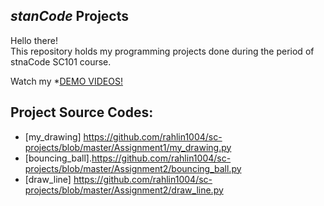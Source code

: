## *stanCode* Projects
Hello there!\
This repository holds my programming projects done during the period of stnaCode SC101 course.

Watch my *[DEMO VIDEOS!](https://drive.google.com/drive/folders/1Gi3bn9qPW_gR0ISyGzVPLd5Bztdvd7rF?fbclid=IwAR36BW3v_bHn-Idsh-0_ROSWLwrXOzoervZId25OOzH2LX4b6FCGDfULdDg)

## Project Source Codes:
* [my_drawing] https://github.com/rahlin1004/sc-projects/blob/master/Assignment1/my_drawing.py
* [bouncing_ball].https://github.com/rahlin1004/sc-projects/blob/master/Assignment2/bouncing_ball.py
* [draw_line] https://github.com/rahlin1004/sc-projects/blob/master/Assignment2/draw_line.py
